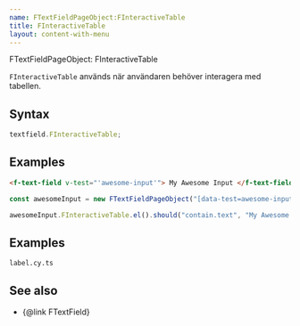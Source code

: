 ```yaml
---
name: FTextFieldPageObject:FInteractiveTable
title: FInteractiveTable
layout: content-with-menu
---
```


FTextFieldPageObject: FInteractiveTable

`FInteractiveTable` används när användaren behöver interagera med tabellen.

## Syntax

```ts
textfield.FInteractiveTable;
```

## Examples

```html static
<f-text-field v-test="'awesome-input'"> My Awesome Input </f-text-field>
```

```ts
const awesomeInput = new FTextFieldPageObject("[data-test=awesome-input]");

awesomeInput.FInteractiveTable.el().should("contain.text", "My Awesome Input");
```

## Examples

```import
label.cy.ts
```

## See also

-   {@link FTextField}
